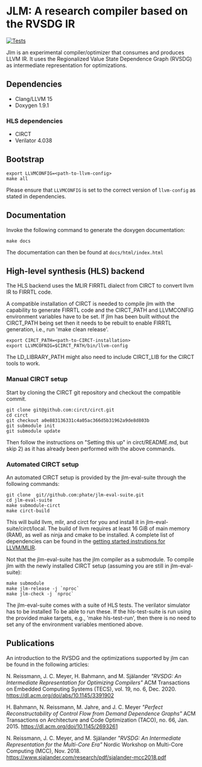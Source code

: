 # JLM: A research compiler based on the RVSDG IR
[![Tests](https://github.com/phate/jlm/actions/workflows/tests.yml/badge.svg)](https://github.com/phate/jlm/actions/workflows/tests.yml)

Jlm is an experimental compiler/optimizer that consumes and produces LLVM IR. It uses the
Regionalized Value State Dependence Graph (RVSDG) as intermediate representation for optimizations.

## Dependencies
* Clang/LLVM 15
* Doxygen 1.9.1

### HLS dependencies
* CIRCT
* Verilator 4.038

## Bootstrap
```
export LLVMCONFIG=<path-to-llvm-config>
make all
```
Please ensure that `LLVMCONFIG` is set to the correct version of `llvm-config` as stated in
dependencies.

## Documentation
Invoke the following command to generate the doxygen documentation:
```
make docs
```
The documentation can then be found at `docs/html/index.html`


## High-level synthesis (HLS) backend
The HLS backend uses the MLIR FIRRTL dialect from CIRCT to convert llvm IR to FIRRTL code.

A compatible installation of CIRCT is needed to compile jlm with the capability to generate FIRRTL code and the CIRCT_PATH and LLVMCONFIG environment variables have to be set. If jlm has been built without the CIRCT_PATH being set then it needs to be rebuilt to enable FIRRTL generation, i.e., run 'make clean release'.
```
export CIRCT_PATH=<path-to-CIRCT-installation>
export LLVMCOFNIG=$CIRCT_PATH/bin/llvm-config
```

The LD_LIBRARY_PATH might also need to include CIRCT_LIB for the CIRCT tools to work.

### Manual CIRCT setup
Start by cloning the CIRCT git repository and checkout the compatible commit.
```
git clone git@github.com:circt/circt.git
cd circt
git checkout a0e883136331c4a05ac366d5b31962a9de8d803b
git submodule init
git submodule update
```

Then follow the instructions on "Setting this up" in circt/README.md, but skip 2) as it has already been performed with the above commands.

### Automated CIRCT setup
An automated CIRCT setup is provided by the jlm-eval-suite through the following commands:
```
git clone  git//github.com:phate/jlm-eval-suite.git
cd jlm-eval-suite
make submodule-circt
make circt-build
```

This will build llvm, mlir, and circt for you and install it in jlm-eval-suite/circt/local. The build of llvm requires at least 16 GiB of main memory (RAM), as well as ninja and cmake to be installed.
A complete list of dependencies can be found in the [getting started instrutions for LLVM/MLIR](https://mlir.llvm.org/getting_started/).

Not that the jlm-eval-suite has the jlm compiler as a submodule. To compile jlm with the newly installed CIRCT setup (assuming you are still in jlm-eval-suite):
```
make submodule
make jlm-release -j `nproc`
make jlm-check -j `nproc`
```

The jlm-eval-suite comes with a suite of HLS tests. The verilator simulator has to be installed To be able to run these. If the hls-test-suite is run using the provided make targets, e.g., 'make hls-test-run', then there is no need to set any of the environment variables mentioned above.

## Publications
An introduction to the RVSDG and the optimizations supported by jlm can be found in the 
following articles:

N. Reissmann, J. C. Meyer, H. Bahmann, and M. Själander
*"RVSDG: An Intermediate Representation for Optimizing Compilers"*
ACM Transactions on Embedded Computing Systems (TECS), vol. 19, no. 6, Dec. 2020.
https://dl.acm.org/doi/abs/10.1145/3391902

H. Bahmann, N. Reissmann, M. Jahre, and J. C. Meyer
*"Perfect Reconstructability of Control Flow from Demand Dependence Graphs"*
ACM Transactions on Architecture and Code Optimization (TACO), no. 66, Jan. 2015. 
https://dl.acm.org/doi/10.1145/2693261

N. Reissmann, J. C. Meyer, and M. Själander
*"RVSDG: An Intermediate Representation for the Multi-Core Era"*
Nordic Workshop on Multi-Core Computing (MCC), Nov. 2018.
https://www.sjalander.com/research/pdf/sjalander-mcc2018.pdf
